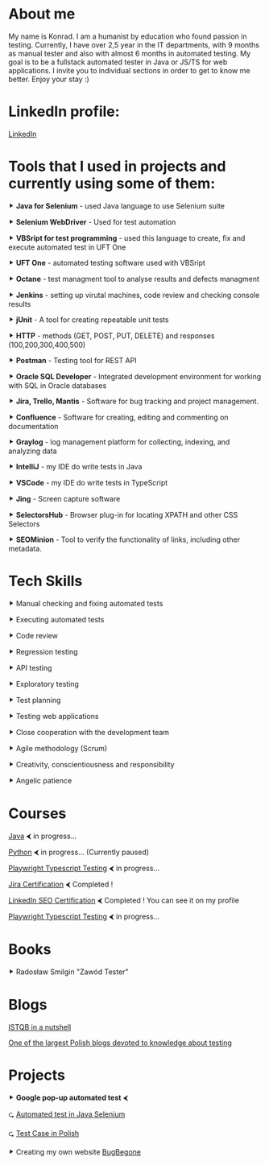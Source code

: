 # About me 
My name is Konrad. I am a humanist by education who found passion in testing. Currently, I have over 2,5 year in the IT departments, with 9 months as manual tester and also with almost 6 months in automated testing. My goal is to be a fullstack automated tester in Java or JS/TS for web applications. I invite you to individual sections in order to get to know me better. Enjoy your stay :)


# LinkedIn profile:
[LinkedIn](https://www.linkedin.com/in/kstasiakglowno/)

# Tools that I used in projects and currently using some of them:

⯈ **Java for Selenium**  - used Java language to use Selenium suite

⯈ **Selenium WebDriver** - Used for test automation 

⯈ **VBSript for test programming** - used this language to create, fix and execute automated test in UFT One

⯈ **UFT One** - automated testing software used with VBSript

⯈ **Octane** - test managment tool to analyse results and defects managment

⯈ **Jenkins** - setting up virutal machines, code review and checking console results

⯈ **jUnit** - A tool for creating repeatable unit tests

⯈ **HTTP** - methods (GET, POST, PUT, DELETE) and responses (100,200,300,400,500)

⯈ **Postman** - Testing tool for REST API

⯈ **Oracle SQL Developer** - Integrated development environment for working with SQL in Oracle databases

⯈ **Jira, Trello, Mantis** - Software for bug tracking and project management.

⯈ **Confluence** - Software for creating, editing and commenting on documentation

⯈ **Graylog** - log management platform for collecting, indexing, and analyzing  data

⯈ **IntelliJ** - my IDE do write tests in Java

⯈ **VSCode** - my IDE do write tests in TypeScript

⯈ **Jing** - Screen capture software

⯈ **SelectorsHub** - Browser plug-in for locating XPATH and other CSS Selectors

⯈ **SEOMinion** - Tool to verify the functionality of links, including other metadata.


# Tech Skills

⯈ Manual checking and fixing automated tests

⯈ Executing automated tests

⯈ Code review

⯈ Regression testing

⯈ API testing

⯈ Exploratory testing

⯈ Test planning

⯈ Testing web applications

⯈ Close cooperation with the development team

⯈ Agile methodology (Scrum)

⯈ Creativity, conscientiousness and responsibility

⯈ Angelic patience


# Courses
[Java](https://codenga.pl/) ⮜ in progress...

[Python](https://strefakursow.pl/sciezki_kariery/python_developer.html) ⮜ in progress... (Currently paused)

[Playwright Typescript Testing](https://jaktestowac.pl/course/playwright-wprowadzenie) ⮜ in progress...

[Jira Certification](https://udemy.com/certificate/UC-72d70081-58cf-4677-bd45-91ff4c61a340/) ⮜ Completed !

[LinkedIn SEO Certification](https://www.linkedin.com/in/kstasiakglowno/) ⮜ Completed ! You can see it on my profile

[Playwright Typescript Testing](https://jaktestowac.pl/course/playwright-wprowadzenie) ⮜ in progress...


# Books

⯈ Radosław Smilgin "Zawód Tester"

# Blogs

[ISTQB in a nutshell](https://tester.milenabednarczyk.pl/)

[One of the largest Polish blogs devoted to knowledge about testing](https://testerzy.pl/)

# Projects

⯈ **Google pop-up automated test** ⮜

  ⮎ [Automated test in Java Selenium](https://drive.google.com/file/d/1wMCD-skcam7lyVzC6idjwGDJlQsnRD8e/view?usp=sharing)
  
  ⮎ [Test Case in Polish](https://docs.google.com/spreadsheets/d/1D5x6LTXU0jGMsd8iSJTfJ_AxHvuA9rsge4-6InSK15s/edit?usp=sharing)

⯈ Creating my own website [BugBegone](bugbegone.pl)
  



